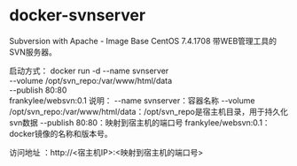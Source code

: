 # docker-svnserver
Subversion with Apache - Image Base CentOS 7.4.1708 带WEB管理工具的SVN服务器。

启动方式：
docker run -d --name svnserver \
--volume /opt/svn_repo:/var/www/html/data \
--publish 80:80 \
frankylee/websvn:0.1
说明：
--name svnserver：容器名称
--volume /opt/svn_repo:/var/www/html/data：/opt/svn_repo是宿主机目录，用于持久化svn数据
--publish 80:80：映射到宿主机的端口号
frankylee/websvn:0.1：docker镜像的名称和版本号。

访问地址 ：http://<宿主机IP>:<映射到宿主机的端口号>
